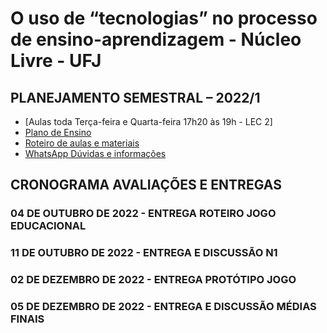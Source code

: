 # O uso de “tecnologias” no processo de ensino-aprendizagem - Núcleo Livre - UFJ

## PLANEJAMENTO SEMESTRAL – 2022/1

- [Aulas toda Terça-feira e Quarta-feira 17h20 às 19h - LEC 2]
- [Plano de Ensino](documentos/plano_ensino.pdf)
- [Roteiro de aulas e materiais](documentos/roteiro.md)
- [WhatsApp Dúvidas e informações](https://chat.whatsapp.com/Dwz0IBAm1S9DXmEKXwRuuj)


##  CRONOGRAMA AVALIAÇÕES E ENTREGAS

### 04 DE OUTUBRO DE 2022 - ENTREGA ROTEIRO JOGO EDUCACIONAL
### 11 DE OUTUBRO DE 2022 - ENTREGA E DISCUSSÃO N1
### 02 DE DEZEMBRO DE 2022 - ENTREGA PROTÓTIPO JOGO
### 05 DE DEZEMBRO DE 2022 - ENTREGA E DISCUSSÃO MÉDIAS FINAIS
